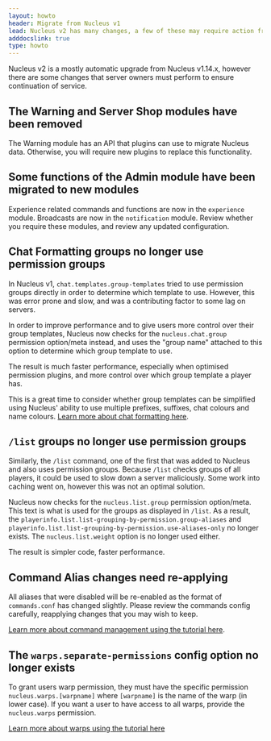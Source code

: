 ```yaml
---
layout: howto
header: Migrate from Nucleus v1
lead: Nucleus v2 has many changes, a few of these may require action from users. 
adddocslink: true
type: howto
---
```


Nucleus v2 is a mostly automatic upgrade from Nucleus v1.14.x, however there are some changes that server owners must perform to ensure continuation of service.

## The Warning and Server Shop modules have been removed

The Warning module has an API that plugins can use to migrate Nucleus data. Otherwise, you will require new plugins to replace this functionality. 

## Some functions of the Admin module have been migrated to new modules

Experience related commands and functions are now in the `experience` module. Broadcasts are now in the `notification` module. Review whether you require these
modules, and review any updated configuration.

## Chat Formatting groups no longer use permission groups

In Nucleus v1, `chat.templates.group-templates` tried to use permission groups directly in order to determine which template to use. However, this was error prone
and slow, and was a contributing factor to some lag on servers.

In order to improve performance and to give users more control over their group templates, Nucleus now checks for the `nucleus.chat.group` permission option/meta
instead, and uses the "group name" attached to this option to determine which group template to use.

The result is much faster performance, especially when optimised permission plugins, and more control over which group template a player has.  

This is a great time to consider whether group templates can be simplified using Nucleus' ability to use multiple prefixes, suffixes, chat colours and name colours. 
[Learn more about chat formatting here](chat.html).

## `/list` groups no longer use permission groups

Similarly, the `/list` command, one of the first that was added to Nucleus and also uses permission groups. Because `/list` checks groups of all players, it could
be used to slow down a server maliciously. Some work into caching went on, however this was not an optimal solution.

Nucleus now checks for the `nucleus.list.group` permission option/meta. This text is what is used for the groups as displayed in `/list`. As a result,
the `playerinfo.list.list-grouping-by-permission.group-aliases` and `playerinfo.list.list-grouping-by-permission.use-aliases-only` no longer exists.
The `nucleus.list.weight` option is no longer used either. 

The result is simpler code, faster performance.

## Command Alias changes need re-applying

All aliases that were disabled will be re-enabled as the format of `commands.conf` has changed slightly. Please review the commands config carefully, reapplying 
changes that you may wish to keep.

[Learn more about command management using the tutorial here](../tutorial/commandconfig).

## The `warps.separate-permissions` config option no longer exists

To grant users warp permission, they must have the specific permission `nucleus.warps.[warpname]` where `[warpname]` is the name of the warp (in lower case).
If you want a user to have access to all warps, provide the `nucleus.warps` permission.

[Learn more about warps using the tutorial here](../tutorial/warp) 